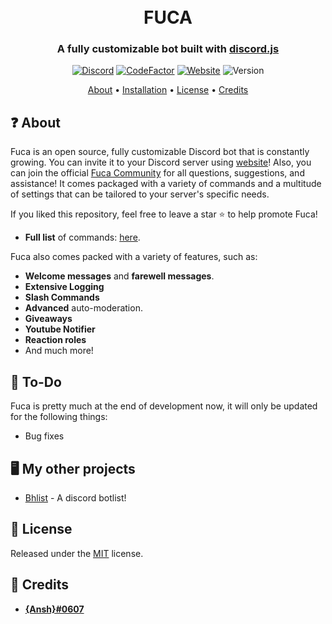 <h1 align="center">
  <br>
  FUCA
  <br>
</h1>

<h3 align=center>A fully customizable bot built with <a href=https://github.com/discordjs/discord.js>discord.js</a></h3>


<div align=center>

 [![Discord](https://img.shields.io/discord/973252510250827877?label=Discord&logo=discord&style=plastic)](https://discord.gg/v8YSWmF88v)
[![CodeFactor](https://www.codefactor.io/repository/github/anshtyagi0/fuca/badge/main)](https://www.codefactor.io/repository/github/anshtyagi0/fuca/badge/overview/main)
[![Website](https://img.shields.io/website?down_message=offline&label=Website&style=plastic&up_color=green&up_message=online&url=https%3A%2F%2Ffuca.fluiddev.xyz)](https://fuca.fluiddev.xyz)
![Version](https://img.shields.io/github/v/tag/anshtyagi0/fuca)

</div>

<p align="center">
  <a href="#about">About</a>
  •
  <a href="https://github.com/anshtyagi0/fuca/wiki/Installation">Installation</a>
  •
  <a href="#license">License</a>
  •
  <a href="#credits">Credits</a>
</p>

## ❓ About

Fuca is an open source, fully customizable Discord bot that is constantly growing. You can invite it to your Discord server using [website](https://fuca.fluiddev.xyz)! Also, you can join the official [Fuca Community](https://discord.gg/v8YSWmF88v) for all questions, suggestions, and assistance! It comes packaged with a variety of commands and a multitude of settings that can be tailored to your server's specific needs.

If you liked this repository, feel free to leave a star ⭐ to help promote Fuca!

*   **Full list** of commands: [here](https://fuca.fluiddev.xyz/commands).

Fuca also comes packed with a variety of features, such as:

  * **Welcome messages** and **farewell messages**.
  * **Extensive Logging**
  * **Slash Commands**
  * **Advanced** auto-moderation.
  * **Giveaways**
  * **Youtube Notifier**
  * **Reaction roles**
  * And much more!


## 📝 To-Do

Fuca is pretty much at the end of development now, it will only be updated for the following things:

  * Bug fixes

## 🖥️ My other projects
 * [Bhlist](https://bhlist.co.in) - A discord botlist!

## 📖 License

Released under the [MIT](https://github.com/anshtyagi0/fuca/blob/main/LICENSE) license.

## 📜 Credits
* **[{Ansh}#0607](https://github.com/anshtyagi0)**
